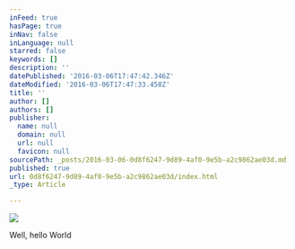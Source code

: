 ```yaml
---
inFeed: true
hasPage: true
inNav: false
inLanguage: null
starred: false
keywords: []
description: ''
datePublished: '2016-03-06T17:47:42.346Z'
dateModified: '2016-03-06T17:47:33.458Z'
title: ''
author: []
authors: []
publisher:
  name: null
  domain: null
  url: null
  favicon: null
sourcePath: _posts/2016-03-06-0d8f6247-9d89-4af0-9e5b-a2c9862ae03d.md
published: true
url: 0d8f6247-9d89-4af0-9e5b-a2c9862ae03d/index.html
_type: Article

---
```

![](https://the-grid-user-content.s3-us-west-2.amazonaws.com/8e0475a3-cb35-4c91-bce3-dc83ffd73805.png)

Well, hello World